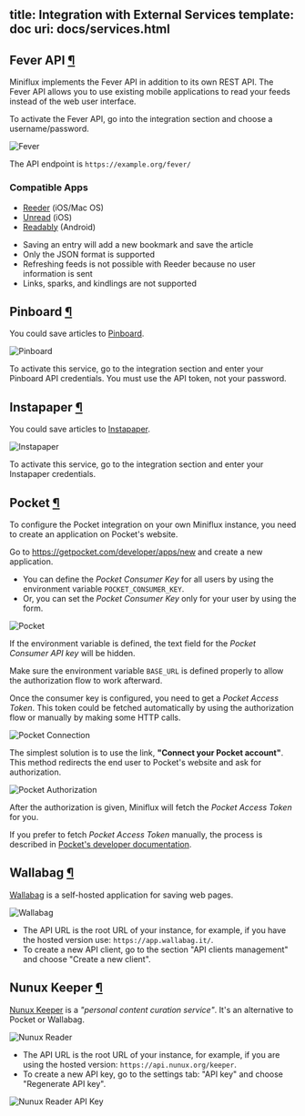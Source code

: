 title: Integration with External Services
template: doc
uri: docs/services.html
---
<h2 id="fever">Fever API <a class="anchor" href="#fever" title="Permalink">¶</a></h2>

Miniflux implements the Fever API in addition to its own REST API. The
Fever API allows you to use existing mobile applications to read your
feeds instead of the web user interface.

To activate the Fever API, go into the integration section and choose a
username/password.

![Fever](/images/fever.png)

The API endpoint is `https://example.org/fever/`

### Compatible Apps

  - [Reeder](http://reederapp.com/) (iOS/Mac OS)
  - [Unread](https://www.goldenhillsoftware.com/unread/) (iOS)
  - [Readably](https://play.google.com/store/apps/details?id=com.isaiasmatewos.readably)
    (Android)

<div class="note">
<ul>
  <li>Saving an entry will add a new bookmark and save the article</li>
  <li>Only the JSON format is supported</li>
  <li>Refreshing feeds is not possible with Reeder because no user information is sent</li>
  <li>Links, sparks, and kindlings are not supported</li>
</ul>
</div>

<h2 id="pinboard">Pinboard <a class="anchor" href="#pinboard" title="Permalink">¶</a></h2>

You could save articles to [Pinboard](https://pinboard.in/).

![Pinboard](/images/pinboard.png)

To activate this service, go to the integration section and enter your
Pinboard API credentials. You must use the API token, not your password.

<h2 id="instapaper">Instapaper <a class="anchor" href="#instapaper" title="Permalink">¶</a></h2>

You could save articles to [Instapaper](https://www.instapaper.com/).

![Instapaper](/images/instapaper.png)

To activate this service, go to the integration section and enter your
Instapaper credentials.

<h2 id="pocket">Pocket <a class="anchor" href="#pocket" title="Permalink">¶</a></h2>

To configure the Pocket integration on your own Miniflux instance, you
need to create an application on Pocket's website.

Go to <https://getpocket.com/developer/apps/new> and create a new
application.

- You can define the *Pocket Consumer Key* for all users by using the environment variable `POCKET_CONSUMER_KEY`.
- Or, you can set the *Pocket Consumer Key* only for your user by using the form.

![Pocket](/images/pocket_1.png)

If the environment variable is defined, the text field for the *Pocket
Consumer API key* will be hidden.

Make sure the environment variable `BASE_URL` is defined properly to
allow the authorization flow to work afterward.

Once the consumer key is configured, you need to get a *Pocket Access
Token*. This token could be fetched automatically by using the
authorization flow or manually by making some HTTP calls.

![Pocket Connection](/images/pocket_2.png)

The simplest solution is to use the link, **"Connect your Pocket
account"**. This method redirects the end user to Pocket's website and
ask for authorization.

![Pocket Authorization](/images/pocket_3.png)

After the authorization is given, Miniflux will fetch the *Pocket Access
Token* for you.

If you prefer to fetch *Pocket Access Token* manually, the process is
described in [Pocket's developer
documentation](https://getpocket.com/developer/docs/authentication).

<h2 id="wallabag">Wallabag <a class="anchor" href="#wallabag" title="Permalink">¶</a></h2>

[Wallabag](https://wallabag.org/) is a self-hosted application for
saving web pages.

![Wallabag](/images/wallabag.png)

- The API URL is the root URL of your instance, for example, if you have the hosted version use: `https://app.wallabag.it/`.
- To create a new API client, go to the section "API clients management" and choose "Create a new client".

<h2 id="nunux-keeper">Nunux Keeper <a class="anchor" href="#nunux-keeper" title="Permalink">¶</a></h2>

[Nunux Keeper](https://keeper.nunux.org/) is a *"personal content
curation service"*. It's an alternative to Pocket or Wallabag.

![Nunux Reader](/images/nunux_reader.png)

- The API URL is the root URL of your instance, for example, if you are using the hosted version: `https://api.nunux.org/keeper`.
- To create a new API key, go to the settings tab: "API key" and choose "Regenerate API key".

![Nunux Reader API Key](/images/nunux_reader_api_key.png)

